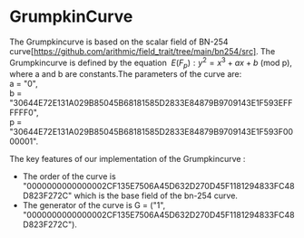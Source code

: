 # GrumpkinCurve  

The Grumpkincurve is based on the scalar field of BN-254 curve[https://github.com/arithmic/field_trait/tree/main/bn254/src]. The Grumpkincurve is defined by the equation $\ E(F_p) : y^2 = x^3 + ax + b$ (mod p), where a and b are constants.The parameters of the curve are: <br>
a = "0", <br>
b = "30644E72E131A029B85045B68181585D2833E84879B9709143E1F593EFFFFFF0", <br>
p = "30644E72E131A029B85045B68181585D2833E84879B9709143E1F593F0000001".


The key features of our implementation of the Grumpkincurve : 
* The order of the curve is "0000000000000002CF135E7506A45D632D270D45F1181294833FC48D823F272C" which is the base field of the bn-254 curve.
* The generator of the curve is G =  ("1",<br>
"0000000000000002CF135E7506A45D632D270D45F1181294833FC48D823F272C").
